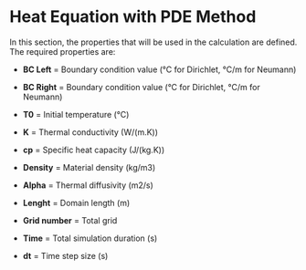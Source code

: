 # Heat Equation with PDE Method
In this section, the properties that will be used in the calculation are defined. The required properties are:

* **BC Left**       = Boundary condition value (°C for Dirichlet, °C/m for Neumann)

* **BC Right**      = Boundary condition value (°C for Dirichlet, °C/m for Neumann)

* **T0**            = Initial temperature (°C)

* **K**             = Thermal conductivity (W/(m.K))

* **cp**            = Specific heat capacity (J/(kg.K))

* **Density**       = Material density (kg/m3)

* **Alpha**         = Thermal diffusivity (m2/s)

* **Lenght**        = Domain length (m)

* **Grid number**   = Total grid

* **Time**          = Total simulation duration (s)

* **dt**            = Time step size (s)
